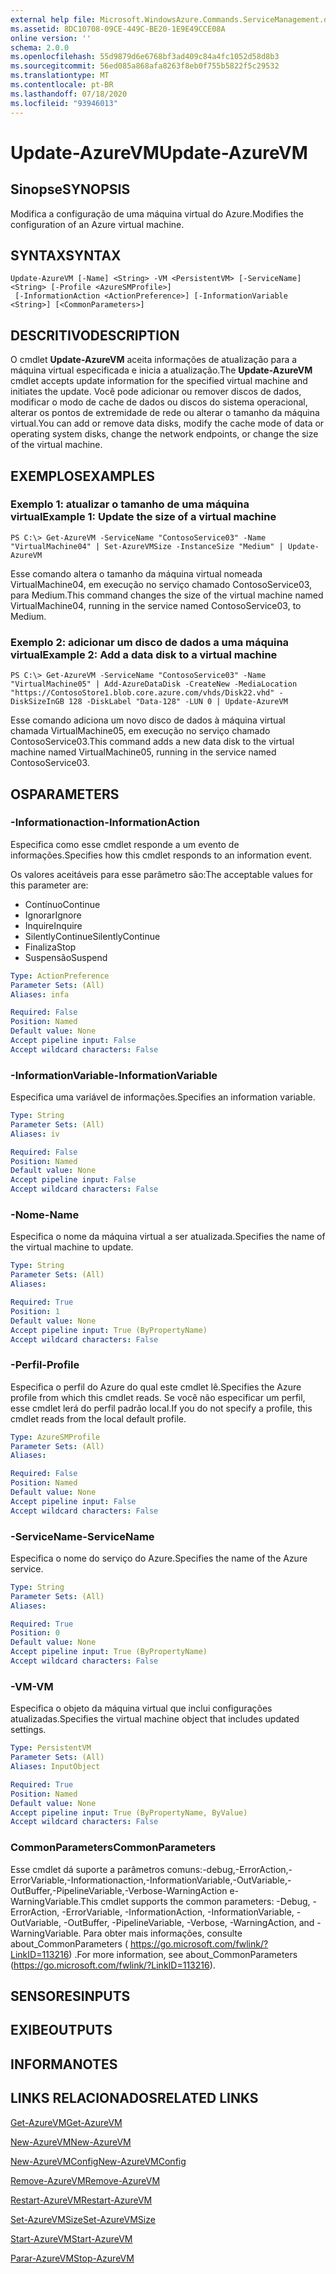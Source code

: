 ```yaml
---
external help file: Microsoft.WindowsAzure.Commands.ServiceManagement.dll-Help.xml
ms.assetid: 8DC10708-09CE-449C-BE20-1E9E49CCE08A
online version: ''
schema: 2.0.0
ms.openlocfilehash: 55d9879d6e6768bf3ad409c84a4fc1052d58d8b3
ms.sourcegitcommit: 56ed085a868afa8263f8eb0f755b5822f5c29532
ms.translationtype: MT
ms.contentlocale: pt-BR
ms.lasthandoff: 07/18/2020
ms.locfileid: "93946013"
---
```

# <span data-ttu-id="096cc-101">Update-AzureVM</span><span class="sxs-lookup"><span data-stu-id="096cc-101">Update-AzureVM</span></span>

## <span data-ttu-id="096cc-102">Sinopse</span><span class="sxs-lookup"><span data-stu-id="096cc-102">SYNOPSIS</span></span>
<span data-ttu-id="096cc-103">Modifica a configuração de uma máquina virtual do Azure.</span><span class="sxs-lookup"><span data-stu-id="096cc-103">Modifies the configuration of an Azure virtual machine.</span></span>

## <span data-ttu-id="096cc-104">SYNTAX</span><span class="sxs-lookup"><span data-stu-id="096cc-104">SYNTAX</span></span>

```
Update-AzureVM [-Name] <String> -VM <PersistentVM> [-ServiceName] <String> [-Profile <AzureSMProfile>]
 [-InformationAction <ActionPreference>] [-InformationVariable <String>] [<CommonParameters>]
```

## <span data-ttu-id="096cc-105">DESCRITIVO</span><span class="sxs-lookup"><span data-stu-id="096cc-105">DESCRIPTION</span></span>
<span data-ttu-id="096cc-106">O cmdlet **Update-AzureVM** aceita informações de atualização para a máquina virtual especificada e inicia a atualização.</span><span class="sxs-lookup"><span data-stu-id="096cc-106">The **Update-AzureVM** cmdlet accepts update information for the specified virtual machine and initiates the update.</span></span>
<span data-ttu-id="096cc-107">Você pode adicionar ou remover discos de dados, modificar o modo de cache de dados ou discos do sistema operacional, alterar os pontos de extremidade de rede ou alterar o tamanho da máquina virtual.</span><span class="sxs-lookup"><span data-stu-id="096cc-107">You can add or remove data disks, modify the cache mode of data or operating system disks, change the network endpoints, or change the size of the virtual machine.</span></span>

## <span data-ttu-id="096cc-108">EXEMPLOS</span><span class="sxs-lookup"><span data-stu-id="096cc-108">EXAMPLES</span></span>

### <span data-ttu-id="096cc-109">Exemplo 1: atualizar o tamanho de uma máquina virtual</span><span class="sxs-lookup"><span data-stu-id="096cc-109">Example 1: Update the size of a virtual machine</span></span>
```
PS C:\> Get-AzureVM -ServiceName "ContosoService03" -Name "VirtualMachine04" | Set-AzureVMSize -InstanceSize "Medium" | Update-AzureVM
```

<span data-ttu-id="096cc-110">Esse comando altera o tamanho da máquina virtual nomeada VirtualMachine04, em execução no serviço chamado ContosoService03, para Medium.</span><span class="sxs-lookup"><span data-stu-id="096cc-110">This command changes the size of the virtual machine named VirtualMachine04, running in the service named ContosoService03, to Medium.</span></span>

### <span data-ttu-id="096cc-111">Exemplo 2: adicionar um disco de dados a uma máquina virtual</span><span class="sxs-lookup"><span data-stu-id="096cc-111">Example 2: Add a data disk to a virtual machine</span></span>
```
PS C:\> Get-AzureVM -ServiceName "ContosoService03" -Name "VirtualMachine05" | Add-AzureDataDisk -CreateNew -MediaLocation "https://ContosoStore1.blob.core.azure.com/vhds/Disk22.vhd" -DiskSizeInGB 128 -DiskLabel "Data-128" -LUN 0 | Update-AzureVM
```

<span data-ttu-id="096cc-112">Esse comando adiciona um novo disco de dados à máquina virtual chamada VirtualMachine05, em execução no serviço chamado ContosoService03.</span><span class="sxs-lookup"><span data-stu-id="096cc-112">This command adds a new data disk to the virtual machine named VirtualMachine05, running in the service named ContosoService03.</span></span>

## <span data-ttu-id="096cc-113">OS</span><span class="sxs-lookup"><span data-stu-id="096cc-113">PARAMETERS</span></span>

### <span data-ttu-id="096cc-114">-Informationaction</span><span class="sxs-lookup"><span data-stu-id="096cc-114">-InformationAction</span></span>
<span data-ttu-id="096cc-115">Especifica como esse cmdlet responde a um evento de informações.</span><span class="sxs-lookup"><span data-stu-id="096cc-115">Specifies how this cmdlet responds to an information event.</span></span>

<span data-ttu-id="096cc-116">Os valores aceitáveis para esse parâmetro são:</span><span class="sxs-lookup"><span data-stu-id="096cc-116">The acceptable values for this parameter are:</span></span>

- <span data-ttu-id="096cc-117">Contínuo</span><span class="sxs-lookup"><span data-stu-id="096cc-117">Continue</span></span>
- <span data-ttu-id="096cc-118">Ignorar</span><span class="sxs-lookup"><span data-stu-id="096cc-118">Ignore</span></span>
- <span data-ttu-id="096cc-119">Inquire</span><span class="sxs-lookup"><span data-stu-id="096cc-119">Inquire</span></span>
- <span data-ttu-id="096cc-120">SilentlyContinue</span><span class="sxs-lookup"><span data-stu-id="096cc-120">SilentlyContinue</span></span>
- <span data-ttu-id="096cc-121">Finaliza</span><span class="sxs-lookup"><span data-stu-id="096cc-121">Stop</span></span>
- <span data-ttu-id="096cc-122">Suspensão</span><span class="sxs-lookup"><span data-stu-id="096cc-122">Suspend</span></span>

```yaml
Type: ActionPreference
Parameter Sets: (All)
Aliases: infa

Required: False
Position: Named
Default value: None
Accept pipeline input: False
Accept wildcard characters: False
```

### <span data-ttu-id="096cc-123">-InformationVariable</span><span class="sxs-lookup"><span data-stu-id="096cc-123">-InformationVariable</span></span>
<span data-ttu-id="096cc-124">Especifica uma variável de informações.</span><span class="sxs-lookup"><span data-stu-id="096cc-124">Specifies an information variable.</span></span>

```yaml
Type: String
Parameter Sets: (All)
Aliases: iv

Required: False
Position: Named
Default value: None
Accept pipeline input: False
Accept wildcard characters: False
```

### <span data-ttu-id="096cc-125">-Nome</span><span class="sxs-lookup"><span data-stu-id="096cc-125">-Name</span></span>
<span data-ttu-id="096cc-126">Especifica o nome da máquina virtual a ser atualizada.</span><span class="sxs-lookup"><span data-stu-id="096cc-126">Specifies the name of the virtual machine to update.</span></span>

```yaml
Type: String
Parameter Sets: (All)
Aliases: 

Required: True
Position: 1
Default value: None
Accept pipeline input: True (ByPropertyName)
Accept wildcard characters: False
```

### <span data-ttu-id="096cc-127">-Perfil</span><span class="sxs-lookup"><span data-stu-id="096cc-127">-Profile</span></span>
<span data-ttu-id="096cc-128">Especifica o perfil do Azure do qual este cmdlet lê.</span><span class="sxs-lookup"><span data-stu-id="096cc-128">Specifies the Azure profile from which this cmdlet reads.</span></span>
<span data-ttu-id="096cc-129">Se você não especificar um perfil, esse cmdlet lerá do perfil padrão local.</span><span class="sxs-lookup"><span data-stu-id="096cc-129">If you do not specify a profile, this cmdlet reads from the local default profile.</span></span>

```yaml
Type: AzureSMProfile
Parameter Sets: (All)
Aliases: 

Required: False
Position: Named
Default value: None
Accept pipeline input: False
Accept wildcard characters: False
```

### <span data-ttu-id="096cc-130">-ServiceName</span><span class="sxs-lookup"><span data-stu-id="096cc-130">-ServiceName</span></span>
<span data-ttu-id="096cc-131">Especifica o nome do serviço do Azure.</span><span class="sxs-lookup"><span data-stu-id="096cc-131">Specifies the name of the Azure service.</span></span>

```yaml
Type: String
Parameter Sets: (All)
Aliases: 

Required: True
Position: 0
Default value: None
Accept pipeline input: True (ByPropertyName)
Accept wildcard characters: False
```

### <span data-ttu-id="096cc-132">-VM</span><span class="sxs-lookup"><span data-stu-id="096cc-132">-VM</span></span>
<span data-ttu-id="096cc-133">Especifica o objeto da máquina virtual que inclui configurações atualizadas.</span><span class="sxs-lookup"><span data-stu-id="096cc-133">Specifies the virtual machine object that includes updated settings.</span></span>

```yaml
Type: PersistentVM
Parameter Sets: (All)
Aliases: InputObject

Required: True
Position: Named
Default value: None
Accept pipeline input: True (ByPropertyName, ByValue)
Accept wildcard characters: False
```

### <span data-ttu-id="096cc-134">CommonParameters</span><span class="sxs-lookup"><span data-stu-id="096cc-134">CommonParameters</span></span>
<span data-ttu-id="096cc-135">Esse cmdlet dá suporte a parâmetros comuns:-debug,-ErrorAction,-ErrorVariable,-Informationaction,-InformationVariable,-OutVariable,-OutBuffer,-PipelineVariable,-Verbose-WarningAction e-WarningVariable.</span><span class="sxs-lookup"><span data-stu-id="096cc-135">This cmdlet supports the common parameters: -Debug, -ErrorAction, -ErrorVariable, -InformationAction, -InformationVariable, -OutVariable, -OutBuffer, -PipelineVariable, -Verbose, -WarningAction, and -WarningVariable.</span></span> <span data-ttu-id="096cc-136">Para obter mais informações, consulte about_CommonParameters ( https://go.microsoft.com/fwlink/?LinkID=113216) .</span><span class="sxs-lookup"><span data-stu-id="096cc-136">For more information, see about_CommonParameters (https://go.microsoft.com/fwlink/?LinkID=113216).</span></span>

## <span data-ttu-id="096cc-137">SENSORES</span><span class="sxs-lookup"><span data-stu-id="096cc-137">INPUTS</span></span>

## <span data-ttu-id="096cc-138">EXIBE</span><span class="sxs-lookup"><span data-stu-id="096cc-138">OUTPUTS</span></span>

## <span data-ttu-id="096cc-139">INFORMA</span><span class="sxs-lookup"><span data-stu-id="096cc-139">NOTES</span></span>

## <span data-ttu-id="096cc-140">LINKS RELACIONADOS</span><span class="sxs-lookup"><span data-stu-id="096cc-140">RELATED LINKS</span></span>

[<span data-ttu-id="096cc-141">Get-AzureVM</span><span class="sxs-lookup"><span data-stu-id="096cc-141">Get-AzureVM</span></span>](./Get-AzureVM.md)

[<span data-ttu-id="096cc-142">New-AzureVM</span><span class="sxs-lookup"><span data-stu-id="096cc-142">New-AzureVM</span></span>](./New-AzureVM.md)

[<span data-ttu-id="096cc-143">New-AzureVMConfig</span><span class="sxs-lookup"><span data-stu-id="096cc-143">New-AzureVMConfig</span></span>](./New-AzureVMConfig.md)

[<span data-ttu-id="096cc-144">Remove-AzureVM</span><span class="sxs-lookup"><span data-stu-id="096cc-144">Remove-AzureVM</span></span>](./Remove-AzureVM.md)

[<span data-ttu-id="096cc-145">Restart-AzureVM</span><span class="sxs-lookup"><span data-stu-id="096cc-145">Restart-AzureVM</span></span>](./Restart-AzureVM.md)

[<span data-ttu-id="096cc-146">Set-AzureVMSize</span><span class="sxs-lookup"><span data-stu-id="096cc-146">Set-AzureVMSize</span></span>](./Set-AzureVMSize.md)

[<span data-ttu-id="096cc-147">Start-AzureVM</span><span class="sxs-lookup"><span data-stu-id="096cc-147">Start-AzureVM</span></span>](./Start-AzureVM.md)

[<span data-ttu-id="096cc-148">Parar-AzureVM</span><span class="sxs-lookup"><span data-stu-id="096cc-148">Stop-AzureVM</span></span>](./Stop-AzureVM.md)


